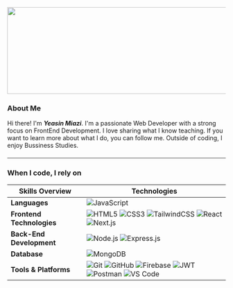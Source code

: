<div><img width="900" height="200" src="https://i.ibb.co/x8Khty6c/Screenshot-2025-06-25-111802.png"/></div>

### About Me <br/>
Hi there! I'm ***Yeasin Miazi***. I'm a passionate Web Developer with a strong focus on FrontEnd Development. I love sharing what I know teaching. If you want to learn more about what I do, you can follow me. Outside of coding, I enjoy Bussiness Studies.

<hr style="height:2px; background-color:#999; border:none; margin-top: 20px; margin-bottom: 20px;" />

### When I code, I rely on

| **Skills Overview** | **Technologies** |
|---------------------|------------------|
| **Languages**       | ![JavaScript](https://img.shields.io/badge/-JavaScript-F7DF1E?logo=javascript&logoColor=000) |
| **Frontend Technologies** | ![HTML5](https://img.shields.io/badge/-HTML5-E34F26?logo=html5&logoColor=fff) ![CSS3](https://img.shields.io/badge/-CSS3-1572B6?logo=css3&logoColor=fff) ![TailwindCSS](https://img.shields.io/badge/-TailwindCSS-38B2AC?logo=tailwindcss&logoColor=fff) ![React](https://img.shields.io/badge/-React-61DAFB?logo=react&logoColor=000) ![Next.js](https://img.shields.io/badge/-Next.js-000?logo=nextdotjs) |
| **Back-End Development** | ![Node.js](https://img.shields.io/badge/-Node.js-339933?logo=nodedotjs&logoColor=fff) ![Express.js](https://img.shields.io/badge/-Express.js-000?logo=express&logoColor=fff) |
| **Database** | ![MongoDB](https://img.shields.io/badge/-MongoDB-47A248?logo=mongodb&logoColor=fff)  |
| **Tools & Platforms** | ![Git](https://img.shields.io/badge/-Git-F05032?logo=git&logoColor=fff) ![GitHub](https://img.shields.io/badge/-GitHub-181717?logo=github&logoColor=fff) ![Firebase](https://img.shields.io/badge/-Firebase-FFCA28?logo=firebase&logoColor=000) ![JWT](https://img.shields.io/badge/-JWT-000?logo=jsonwebtokens&logoColor=fff) ![Postman](https://img.shields.io/badge/-Postman-FF6C37?logo=postman&logoColor=fff) ![VS Code](https://img.shields.io/badge/-VS%20Code-007ACC?logo=visualstudiocode&logoColor=fff) |







